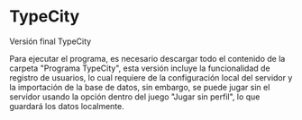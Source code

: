 # TypeCity
Versión final TypeCity

Para ejecutar el programa, es necesario descargar todo el contenido de la carpeta "Programa TypeCity", esta versión
incluye la funcionalidad de registro de usuarios, lo cual requiere de la configuración local del servidor y la importación de la base de datos, 
sin embargo, se puede jugar sin el servidor usando la opción dentro del juego "Jugar sin perfil", lo que guardará los datos localmente.
